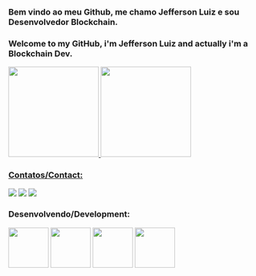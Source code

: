 ### <h3>Bem vindo ao meu Github, me chamo Jefferson Luiz e sou Desenvolvedor Blockchain.<h3>
### <h3>Welcome to my GitHub, i'm Jefferson Luiz and actually i'm a Blockchain Dev.<h13>

<div>
<a href="https://github.com/devworlds">
<img height="180em" src="https://github-readme-stats.vercel.app/api/top-langs/?username=devworlds&layout=compact&langs_count=7&theme=dracula"/>
<img height="180em" src="https://github-readme-stats.vercel.app/api?username=devworlds&show_icons=true&theme=dracula&include_all_commits=true&count_private=true"/>
</div>

### Contatos/Contact:

<div>
<a href="https://instagram.com/maisumjefferson" target="_blank"><img src="https://img.shields.io/badge/-Instagram-%23E4405F?style=for-the-badge&logo=instagram&logoColor=white" target="_blank"></a>
<a href = "mailto:jeffluizblockchain@gmail.com"><img src="https://img.shields.io/badge/Gmail-D14836?style=for-the-badge&logo=gmail&logoColor=white" target="_blank"></a>
<a href="https://www.linkedin.com/in/jefferson-luiz-72601a131" target="_blank"><img src="https://img.shields.io/badge/-LinkedIn-%230077B5?style=for-the-badge&logo=linkedin&logoColor=white" target="_blank"></a>   
</div>
  
 ### Desenvolvendo/Development:
  
 <img src="https://cdn.jsdelivr.net/gh/devicons/devicon/icons/solidity/solidity-original.svg" width="80" height="80"/>
 <img src="https://cdn.jsdelivr.net/gh/devicons/devicon/icons/nodejs/nodejs-original.svg" width="80" height="80"/>
 <img src="https://cdn.jsdelivr.net/gh/devicons/devicon/icons/c/c-original.svg" width="80" height="80"/>
 <img src="https://cdn.jsdelivr.net/gh/devicons/devicon/icons/vscode/vscode-original.svg" width="80" height="80"/>
          
          
 
          
 
